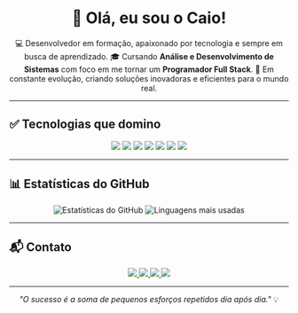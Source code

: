 <h1 align="center">👋 Olá, eu sou o Caio!</h1>  

<p align="center"> 
  💻 Desenvolvedor em formação, apaixonado por tecnologia e sempre em busca de aprendizado.  
  🎓 Cursando <strong>Análise e Desenvolvimento de Sistemas</strong> com foco em me tornar um <strong>Programador Full Stack</strong>.  
  🚀 Em constante evolução, criando soluções inovadoras e eficientes para o mundo real. 
</p>  

---

## ✅ Tecnologias que domino  
<p align="center">  
  <img src="https://img.shields.io/badge/HTML5-E34F26?style=for-the-badge&logo=html5&logoColor=white" />  
  <img src="https://img.shields.io/badge/CSS3-1572B6?style=for-the-badge&logo=css3&logoColor=white" />  
  <img src="https://img.shields.io/badge/JavaScript-F7DF1E?style=for-the-badge&logo=javascript&logoColor=black" />  
  <img src="https://img.shields.io/badge/TypeScript-3178C6?style=for-the-badge&logo=typescript&logoColor=white" />  
  <img src="https://img.shields.io/badge/React-20232A?style=for-the-badge&logo=react&logoColor=61DAFB" />  
  <img src="https://img.shields.io/badge/Tailwind_CSS-38B2AC?style=for-the-badge&logo=tailwind-css&logoColor=white" />  
  <img src="https://img.shields.io/badge/Node.js-339933?style=for-the-badge&logo=node.js&logoColor=white" />  
</p>  

---

## 📊 Estatísticas do GitHub  
<p align="center">  
  <img src="https://github-readme-stats.vercel.app/api?username=caiomacedo10&show_icons=true&theme=tokyonight&hide_border=true&count_private=true" alt="Estatísticas do GitHub" />  
  <img src="https://github-readme-stats.vercel.app/api/top-langs/?username=caiomacedo10&layout=compact&theme=tokyonight&hide_border=true" alt="Linguagens mais usadas" />  
</p>  

---

## 📬 Contato  
<p align="center">
  <a href="mailto:caiotamane12@gmail.com">
    <img src="https://img.shields.io/badge/-Email-D14836?style=for-the-badge&logo=gmail&logoColor=white">
  </a>
  <a href="https://www.linkedin.com/in/caiomacedo-dev" target="_blank">
    <img src="https://img.shields.io/badge/-LinkedIn-0077B5?style=for-the-badge&logo=linkedin&logoColor=white">
  </a>
  <a href="https://github.com/caiomacedo10" target="_blank">
    <img src="https://img.shields.io/badge/-GitHub-181717?style=for-the-badge&logo=github&logoColor=white">
  </a>
  <a href="https://caiomacedo10.github.io/Portfolio-Caio-Macedo/" target="_blank">
    <img src="https://img.shields.io/badge/-Portfólio-FF5722?style=for-the-badge&logo=firefox&logoColor=white">
  </a>
</p>

---

<p align="center"><i>"O sucesso é a soma de pequenos esforços repetidos dia após dia."</i> 💡</p>
